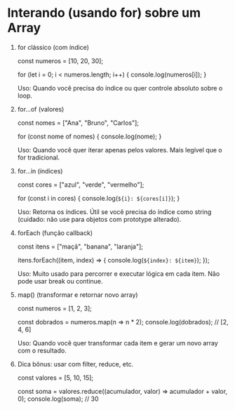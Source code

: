 # Interando (usando for) sobre um Array

1. for clássico (com índice)

    const numeros = [10, 20, 30];

    for (let i = 0; i < numeros.length; i++) {
        console.log(numeros[i]);
    }

    Uso: Quando você precisa do índice ou quer controle absoluto sobre o loop.

2. for...of (valores)

    const nomes = ["Ana", "Bruno", "Carlos"];

    for (const nome of nomes) {
        console.log(nome);
    }

    Uso: Quando você quer iterar apenas pelos valores. Mais legível que o for tradicional.


3. for...in (índices)

    const cores = ["azul", "verde", "vermelho"];

    for (const i in cores) {
    console.log(`${i}: ${cores[i]}`);
    }

   Uso: Retorna os índices. Útil se você precisa do índice como string (cuidado: não use para objetos com prototype alterado). 

4. forEach (função callback)

    const itens = ["maçã", "banana", "laranja"];

    itens.forEach((item, index) => {
        console.log(`${index}: ${item}`);
    });

    Uso: Muito usado para percorrer e executar lógica em cada item. Não pode usar break ou continue.

5. map() (transformar e retornar novo array)

    const numeros = [1, 2, 3];

    const dobrados = numeros.map(n => n * 2);
    console.log(dobrados); // [2, 4, 6]

    Uso: Quando você quer transformar cada item e gerar um novo array com o resultado.

6. Dica bônus: usar com filter, reduce, etc.

    const valores = [5, 10, 15];

    const soma = valores.reduce((acumulador, valor) => acumulador + valor, 0);
    console.log(soma); // 30
